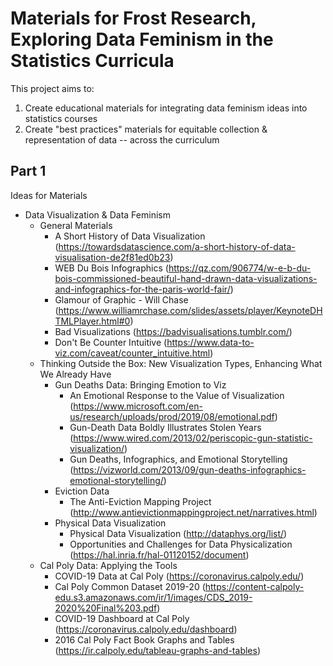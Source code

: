 # Materials for Frost Research, Exploring Data Feminism in the Statistics Curricula

This project aims to: 

1. Create educational materials for integrating data feminism ideas into statistics courses
2. Create "best practices" materials for equitable collection & representation of data -- across the curriculum

## Part 1 

Ideas for Materials

- Data Visualization & Data Feminism 
  - General Materials
    * A Short History of Data Visualization (<https://towardsdatascience.com/a-short-history-of-data-visualisation-de2f81ed0b23>)
    * WEB Du Bois Infographics (<https://qz.com/906774/w-e-b-du-bois-commissioned-beautiful-hand-drawn-data-visualizations-and-infographics-for-the-paris-world-fair/>)
    * Glamour of Graphic - Will Chase (<https://www.williamrchase.com/slides/assets/player/KeynoteDHTMLPlayer.html#0>)
    * Bad Visualizations (<https://badvisualisations.tumblr.com/>) 
    * Don't Be Counter Intuitive (<https://www.data-to-viz.com/caveat/counter_intuitive.html>)
  - Thinking Outside the Box: New Visualization Types, Enhancing What We Already Have
    - Gun Deaths Data: Bringing Emotion to Viz
      * An Emotional Response to the Value of Visualization (<https://www.microsoft.com/en-us/research/uploads/prod/2019/08/emotional.pdf>)
      * Gun-Death Data Boldly Illustrates Stolen Years (<https://www.wired.com/2013/02/periscopic-gun-statistic-visualization/>)
      * Gun Deaths, Infographics, and Emotional Storytelling (<https://vizworld.com/2013/09/gun-deaths-infographics-emotional-storytelling/>)
    - Eviction Data
      * The Anti-Eviction Mapping Project (<http://www.antievictionmappingproject.net/narratives.html>)
    - Physical Data Visualization
      * Physical Data Visualization (<http://dataphys.org/list/>)
      * Opportunities and Challenges for Data Physicalization (<https://hal.inria.fr/hal-01120152/document>)
  - Cal Poly Data: Applying the Tools
    * COVID-19 Data at Cal Poly (<https://coronavirus.calpoly.edu/>)
    * Cal Poly Common Dataset 2019-20 (<https://content-calpoly-edu.s3.amazonaws.com/ir/1/images/CDS_2019-2020%20Final%203.pdf>)
    * COVID-19 Dashboard at Cal Poly (<https://coronavirus.calpoly.edu/dashboard>)
    * 2016 Cal Poly Fact Book Graphs and Tables (<https://ir.calpoly.edu/tableau-graphs-and-tables>)
